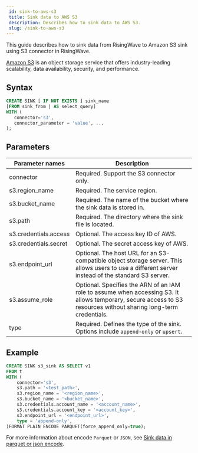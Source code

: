 ```yaml
---
 id: sink-to-aws-s3
 title: Sink data to AWS S3
 description: Describes how to sink data to AWS S3.
 slug: /sink-to-aws-s3
---
```

<head>
  <link rel="canonical" href="https://docs.risingwave.com/docs/current/sink-to-aws-s3/" />
</head>

This guide describes how to sink data from RisingWave to Amazon S3 sink using S3 connector in RisingWave.

[Amazon S3](https://docs.aws.amazon.com/AmazonS3/latest/userguide/Welcome.html) is an object storage service that offers industry-leading scalability, data availability, security, and performance.

## Syntax

```sql
CREATE SINK [ IF NOT EXISTS ] sink_name
[FROM sink_from | AS select_query]
WITH (
   connector='s3',
   connector_parameter = 'value', ...
);
```

## Parameters

| Parameter names | Description |
|-|-|
| connector             | Required. Support the S3 connector only.|
| s3.region_name        | Required. The service region. |
| s3.bucket_name        | Required. The name of the bucket where the sink data is stored in. |
| s3.path               | Required. The directory where the sink file is located.|
| s3.credentials.access | Optional. The access key ID of AWS. |
| s3.credentials.secret | Optional. The secret access key of AWS. |
| s3.endpoint_url       | Optional. The host URL for an S3-compatible object storage server. This allows users to use a different server instead of the standard S3 server.|
| s3.assume_role        | Optional. Specifies the ARN of an IAM role to assume when accessing S3. It allows temporary, secure access to S3 resources without sharing long-term credentials. |
| type                  | Required. Defines the type of the sink. Options include `append-only` or `upsert`.|

## Example

```sql
CREATE SINK s3_sink AS SELECT v1
FROM t 
WITH (
    connector='s3',
    s3.path = '<test_path>',
    s3.region_name = '<region_name>',
    s3.bucket_name = '<bucket_name>',
    s3.credentials.account_name = '<account_name>',
    s3.credentials.account_key = '<account_key>',
    s3.endpoint_url = '<endpoint_url>',
    type = 'append-only',
)FORMAT PLAIN ENCODE PARQUET(force_append_only=true);
```

For more information about encode `Parquet` or `JSON`, see [Sink data in parquet or json encode](/data-delivery.md#sink-data-in-parquet-or-json-encode).